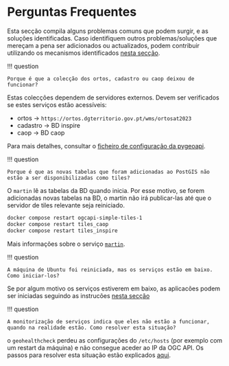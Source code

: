 # Perguntas Frequentes

Esta secção compila alguns problemas comuns que podem surgir, e as soluções identificadas. Caso identifiquem outros problemas/soluções que mereçam a pena ser adicionados ou actualizados, podem contribuir utilizando os mecanismos identificados [nesta secção](./contribuir.md).

!!! question

    Porque é que a colecção dos ortos, cadastro ou caop deixou de funcionar?
    
Estas colecções dependem de servidores externos. Devem ser verificados se estes serviços estão acessíveis:

* ortos -> `https://ortos.dgterritorio.gov.pt/wms/ortosat2023`
* cadastro -> BD inspire
* caop -> BD caop

Para mais detalhes, consultar o [ficheiro de configuração da pygeoapi](https://github.com/byteroad/ogcapi-simple/blob/master/pygeoapi/docker.config.yml).

!!! question

    Porque é que as novas tabelas que foram adicionadas ao PostGIS não estão a ser disponibilizadas como tiles?

O `martin` lê as tabelas da BD quando inicia. Por esse motivo, se forem adicionadas novas tabelas na BD, o martin não irá publicar-las até que o servidor de tiles relevante seja reiniciado.

```bash
docker compose restart ogcapi-simple-tiles-1
docker compose restart tiles_caop
docker compose restart tiles_inspire
```

 Mais informações sobre o serviço [`martin`](./arquitectura.md#servicos-de-tiles).

!!! question

    A máquina de Ubuntu foi reiniciada, mas os serviços estão em baixo. Como iniciar-los?

Se por algum motivo os serviços estiverem em baixo, as aplicacões podem ser iniciadas seguindo as instrucões [nesta secção](tarefas.md#gerir-as-aplicacoes) 

!!! question

    A monitorização de serviços indica que eles não estão a funcionar, quando na realidade estão. Como resolver esta situação?

o `geohealthcheck` perdeu as configurações do `/etc/hosts` (por exemplo com um restart da máquina) e não consegue aceder ao IP da OGC API. Os passos para resolver esta situação estão explicados [aqui](./arquitectura.md#servicos-que-monitorizam-outros-servicos).
